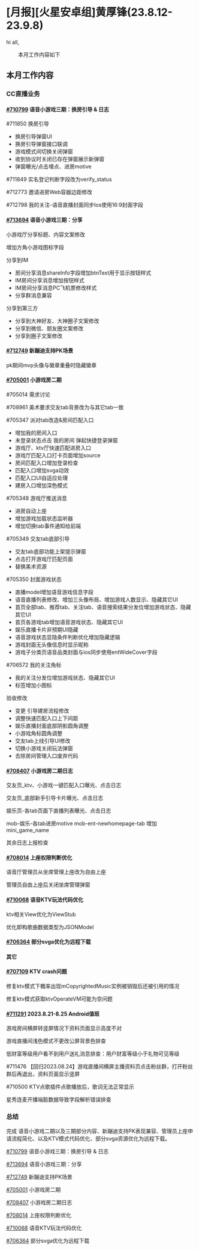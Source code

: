 # [月报][火星安卓组]黄厚锋(23.8.12-23.9.8)

hi all,

        本月工作内容如下

## 本月工作内容

### CC直播业务

#### [#710799](https://icc.pm.netease.com/v6/issues/710799) 语音小游戏三期：换房引导 & 日志

#711850 换房引导

- 换房引导弹窗UI
- 换房引导弹窗接口联调
- 游戏模式间切换关闭弹窗
- 收到协议时关闭已存在弹窗展示新弹窗
- 弹窗曝光/点击埋点、进房motive

#711849 实名登记判断字段改为verify_status

#712773 邀请进房Web容器边距修改

#712798 我的关注-语音直播封面同步Ios使用16:9封面字段

#### [#713694](https://icc.pm.netease.com/v6/issues/713694) 语音小游戏三期：分享

小游戏厅分享标题、内容文案修改

增加方角小游戏图标字段

分享到IM

- 房间分享消息shareInfo字段增加btnText用于显示按钮样式
- IM房间分享消息增加按钮样式
- IM房间分享消息PC飞机票修改样式
- 分享群消息兼容

分享到第三方

- 分享到大神好友、大神圈子文案修改
- 分享到微信、朋友圈文案修改
- 分享到圈子文案修改

#### [#712749](https://icc.pm.netease.com/v6/issues/712749) 新蹦迪支持PK场景

pk期间mvp头像与徽章重叠时隐藏徽章

#### [#705001](https://icc.pm.netease.com/v6/issues/705001) 小游戏房二期

#705014 需求讨论

#708961 美术要求交友tab背景改为与其它tab一致

#705347 派对tab改造&房间匹配入口

- 增加我的房间入口
- 未登录状态点击 我的房间 弹起快捷登录弹窗
- 游戏厅、ktv厅快速匹配进房入口
- 游戏厅匹配入口打卡页面增加source
- 房间匹配入口增加登录检查
- 匹配入口增加svga动效
- 匹配入口UI自适应处理
- 建房入口增加深色模式

#705348 游戏厅推送消息

- 进房自动上座
- 增加游戏加载状态监听器
- 增加切换tab事件通知给前端

#705349 交友tab底部引导

- 交友tab底部功能上架提示弹窗
- 点击打开游戏厅匹配页面
- 替换美术资源

#705350 封面游戏状态

- 直播model增加语音游戏信息字段
- 语音直播列表修改、增加三头像布局、增加游戏人数显示、隐藏其它UI
- 首页全部tab、推荐tab、关注tab、语音搜索结果分发位增加游戏状态、隐藏其它UI
- 首页各游戏tab增加语音游戏状态、隐藏其它UI
- 娱乐直播卡片非预期UI隐藏
- 语音游戏状态显隐条件判断优化增加隐藏逻辑
- 游戏封面无头像信息时显示昵称
- 游戏子分类页语音品类封面与ios同步使用entWideCover字段

#706572 我的关注角标

- 我的关注分发位增加游戏状态、隐藏其它UI
- 标签增加小图标

验收修改

- 变更 引导建房流程修改
- 调整快速匹配入口上下间距
- 娱乐直播封面底部阴影圆角调整
- 小游戏角标圆角调整
- 交友tab上线引导UI修改
- 切换小游戏关闭玩法弹窗
- 去除房间管理入口废弃代码

#### [#708407](https://icc.pm.netease.com/v6/issues/708407) 小游戏房二期日志

交友页_ktv、小游戏一键匹配入口曝光、点击日志

交友页_底部新手引导卡片曝光、点击日志

娱乐页-各tab页面下直播列表曝光、点击日志

mob-娱乐-各tab进房motive mob-ent-newhomepage-tab 增加mini_game_name

其余日志上报检查

#### [#708014](https://icc.pm.netease.com/v6/issues/708014) 上座权限判断优化

语音厅管理员从坐席管理上座改为自由上座

管理员自由上座后关闭坐席管理弹窗

#### [#710068](https://icc.pm.netease.com/v6/issues/710068) 语音KTV玩法代码优化

ktv相关View优化为ViewStub

优化即构歌曲数据类型为JSONModel

#### [#706364](https://icc.pm.netease.com/v6/issues/706364) 部分svga优化为远程下载

#### 其它

#### [#707109](https://icc.pm.netease.com/v6/issues/707109) KTV crash问题

修复ktv模式下概率出现mCopyrightedMusic实例被销毁后还被引用的情况

修复ktv模式获取ktvOperateVM可能为空问题

#### [#711291](https://icc.pm.netease.com/v6/issues/711291) 2023.8.21-8.25 Android值班

游戏房间横屏转竖屏情况下资料页面显示高度不对

游戏直播间浅色模式不更改公屏背景色排查

低财富等级用户看不到用户送礼消息排查：用户财富等级小于礼物可见等级

#711476 【回归2023.08.24】游戏直播间横屏主播资料页点击粉丝群，打开粉丝群后再退出，资料页面显示竖屏

#710500 KTV点歌插件点歌播放后，歌词无法正常显示

星秀连麦开播端脏数据导致字段解析错误排查

### 总结

完成 语音小游戏二期以及三期部分内容、新蹦迪支持PK表现兼容、管理员上座申请流程简化、以及KTV模式代码优化、部分svga资源优化为远程下载。

[#710799](https://icc.pm.netease.com/v6/issues/710799) 语音小游戏三期：换房引导 & 日志

[#713694](https://icc.pm.netease.com/v6/issues/713694) 语音小游戏三期：分享

[#712749](https://icc.pm.netease.com/v6/issues/712749) 新蹦迪支持PK场景

[#705001](https://icc.pm.netease.com/v6/issues/705001) 小游戏房二期

[#708407](https://icc.pm.netease.com/v6/issues/708407) 小游戏房二期日志

[#708014](https://icc.pm.netease.com/v6/issues/708014) 上座权限判断优化

[#710068](https://icc.pm.netease.com/v6/issues/710068) 语音KTV玩法代码优化

[#706364](https://icc.pm.netease.com/v6/issues/706364) 部分svga优化为远程下载

